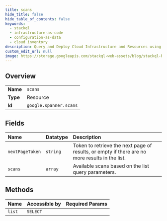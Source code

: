 ```yaml
---
title: scans
hide_title: false
hide_table_of_contents: false
keywords:
  - stackql
  - infrastructure-as-code
  - configuration-as-data
  - cloud inventory
description: Query and Deploy Cloud Infrastructure and Resources using SQL
custom_edit_url: null
image: https://storage.googleapis.com/stackql-web-assets/blog/stackql-blog-post-featured-image.png
---
```

  
    

## Overview
<table><tbody>
<tr><td><b>Name</b></td><td><code>scans</code></td></tr>
<tr><td><b>Type</b></td><td>Resource</td></tr>
<tr><td><b>Id</b></td><td><code>google.spanner.scans</code></td></tr>
</tbody></table>

## Fields
| Name | Datatype | Description |
|:-----|:---------|:------------|
| `nextPageToken` | `string` | Token to retrieve the next page of results, or empty if there are no more results in the list. |
| `scans` | `array` | Available scans based on the list query parameters. |
## Methods
| Name | Accessible by | Required Params |
|:-----|:--------------|:----------------|
| `list` | `SELECT` |  |
